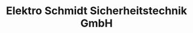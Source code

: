 ---
title: "Elektro Schmidt Sicherheitstechnik GmbH"
url: /neustadt-in-holstein/elektro-schmidt-sicherheitstechnik-gmbh/
shop: Elektronik
---